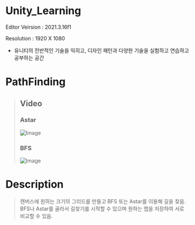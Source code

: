 # Unity_Learning
Editor Veirsion : 2021.3.16f1

Resolution : 1920 X 1080

- 유니티의 전반적인 기술을 익히고, 디자인 패턴과 다양한 기술을 실험하고 연습하고 공부하는 공간

# PathFinding
> ## Video
> ### Astar
> ![Image](https://github.com/user-attachments/assets/d74a6a53-3898-4341-9956-e7880fcb1e30)
> ### BFS
> ![Image](https://github.com/user-attachments/assets/cb732f94-256d-4bf2-be85-96e7996b8d5f)

# Description
> 캔버스에 원하는 크기의 그리드를 만들고 BFS 또는 Astar를 이용해 길을 찾음. <br/>
> BFS나 Astar를 골라서 길찾기를 시작할 수 있으며 원하는 맵을 저장하여 서로 비교할 수 있음. <br/>


